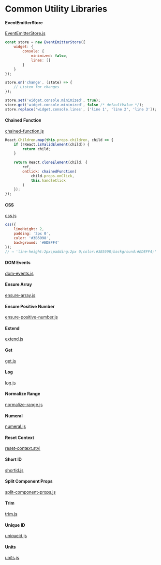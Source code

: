 # Common Utility Libraries

#### EventEmitterStore
[EventEmitterStore.js](src/EventEmitterStore.js)

```js
const store = new EventEmitterStore({
    widget: {
        console: {
            minimized: false,
            lines: []
        }
    }
});

store.on('change', (state) => {
    // Listen for changes
});

store.set('widget.console.minimized', true);
store.get('widget.console.minimized', false /* defaultValue */);
store.replace('widget.console.lines', ['line 1', 'line 2', 'line 3']);
```

#### Chained Function
[chained-function.js](src/chained-function.js)

```js
React.Children.map(this.props.children, child => {
    if (!React.isValidElement(child)) {
        return child;
    }
    
    return React.cloneElement(child, {
        ref,
        onClick: chainedFunction(
            child.props.onClick,
            this.handleClick
        )
    });
});
```

#### CSS
[css.js](src/css.js)

```js
css({
    lineHeight: 2,
    padding: '2px 0',
    color: '#3B5998',
    background: '#EDEFF4'
});
// → 'line-height:2px;padding:2px 0;color:#3B5998;background:#EDEFF4;'
```

#### DOM Events
[dom-events.js](src/dom-events.js)

#### Ensure Array
[ensure-array.js](src/ensure-array.js)

#### Ensure Positive Number
[ensure-positive-number.js](src/ensure-positive-number.js)

#### Extend
[extend.js](src/extend.js)

#### Get
[get.js](src/get.js)

#### Log
[log.js](src/log.js)

#### Normalize Range
[normalize-range.js](src/normalize-range.js)

#### Numeral
[numeral.js](src/numeral.js)

#### Reset Context
[reset-context.styl](src/reset-context.styl)

#### Short ID
[shortid.js](src/shortid.js)

#### Split Component Props
[split-component-props.js](src/split-component-props.js)

#### Trim
[trim.js](src/trim.js)

#### Unique ID
[uniqueid.js](src/uniqueid.js)

#### Units
[units.js](src/units.js)
